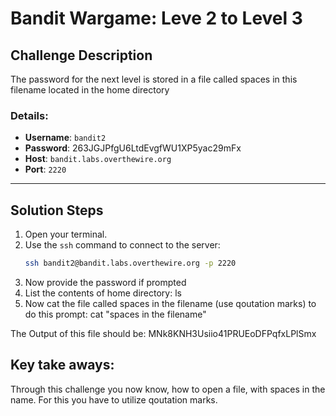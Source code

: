 # Bandit Wargame: Leve 2 to Level 3

## Challenge Description
The password for the next level is stored in a file called spaces in this filename located in the home directory


### Details:
- **Username**: `bandit2`
- **Password**: 263JGJPfgU6LtdEvgfWU1XP5yac29mFx
- **Host**: `bandit.labs.overthewire.org`
- **Port**: `2220`

---

## Solution Steps

1. Open your terminal.
2. Use the `ssh` command to connect to the server:
   ```bash
   ssh bandit2@bandit.labs.overthewire.org -p 2220
3. Now provide the password if prompted
4. List the contents of home directory: ls
4. Now cat the file called spaces in the filename (use qoutation marks)
      to do this prompt: cat "spaces in the filename"

The Output of this file should be: MNk8KNH3Usiio41PRUEoDFPqfxLPlSmx


## Key take aways:
Through this challenge you now know, how to open a file, with spaces in the name. For this you have to utilize qoutation marks.
